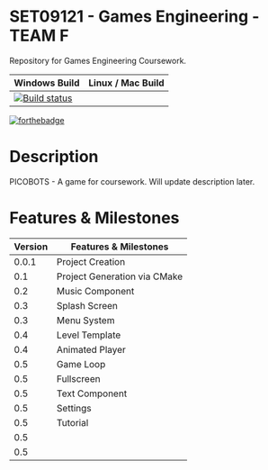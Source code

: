 # SET09121 - Games Engineering - TEAM F

Repository for Games Engineering Coursework. 



| Windows Build | Linux / Mac Build |
| ------------- | ------------- |
| [![Build status](https://ci.appveyor.com/api/projects/status/p6c8wh4686qdph3h?svg=true)](https://ci.appveyor.com/project/alexbarker/set09121-teamf) |  |

[![forthebadge](https://forthebadge.com/images/badges/built-with-science.svg)](https://forthebadge.com)

# Description

PICOBOTS - A game for coursework. Will update description later.

# Features & Milestones

| Version | Features & Milestones |
| ------ | ------ |
| 0.0.1 | Project Creation |
| 0.1 | Project Generation via CMake |
| 0.2 | Music Component |
| 0.3 | Splash Screen |
| 0.3 | Menu System |
| 0.4 | Level Template |
| 0.4 | Animated Player |
| 0.5 | Game Loop |
| 0.5 | Fullscreen |
| 0.5 | Text Component |
| 0.5 | Settings |
| 0.5 | Tutorial |
| 0.5 |  |
| 0.5 |  |
